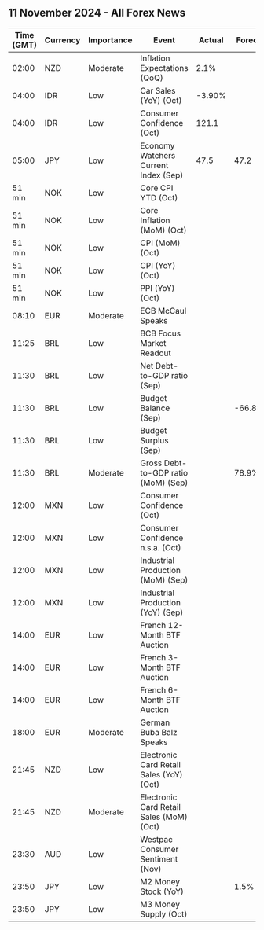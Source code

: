 ## 11 November 2024 - All Forex News

| Time (GMT) | Currency | Importance | Event | Actual | Forecast | Previous |
|------|----------|------------|-------|--------|----------|----------|
| 02:00 | NZD | Moderate | Inflation Expectations (QoQ) | 2.1% |  | 2.0% |
| 04:00 | IDR | Low | Car Sales (YoY) (Oct) | -3.90% |  | -9.10% |
| 04:00 | IDR | Low | Consumer Confidence (Oct) | 121.1 |  | 123.5 |
| 05:00 | JPY | Low | Economy Watchers Current Index (Sep) | 47.5 | 47.2 | 49.0 |
| 51 min | NOK | Low | Core CPI YTD (Oct) |  |  | 3.1% |
| 51 min | NOK | Low | Core Inflation (MoM) (Oct) |  |  | 0.3% |
| 51 min | NOK | Low | CPI (MoM) (Oct) |  |  | 0.3% |
| 51 min | NOK | Low | CPI (YoY) (Oct) |  |  | 3.0% |
| 51 min | NOK | Low | PPI (YoY) (Oct) |  |  | -2.9% |
| 08:10 | EUR | Moderate | ECB McCaul Speaks |  |  |  |
| 11:25 | BRL | Low | BCB Focus Market Readout |  |  |  |
| 11:30 | BRL | Low | Net Debt-to-GDP ratio (Sep) |  |  | 62.0% |
| 11:30 | BRL | Low | Budget Balance (Sep) |  | -66.800B | -90.381B |
| 11:30 | BRL | Low | Budget Surplus (Sep) |  |  | -21.425B |
| 11:30 | BRL | Moderate | Gross Debt-to-GDP ratio (MoM) (Sep) |  | 78.9% | 78.5% |
| 12:00 | MXN | Low | Consumer Confidence (Oct) |  |  | 47.1 |
| 12:00 | MXN | Low | Consumer Confidence n.s.a. (Oct) |  |  | 46.6 |
| 12:00 | MXN | Low | Industrial Production (MoM) (Sep) |  |  | -0.5% |
| 12:00 | MXN | Low | Industrial Production (YoY) (Sep) |  |  | -0.9% |
| 14:00 | EUR | Low | French 12-Month BTF Auction |  |  | 2.647% |
| 14:00 | EUR | Low | French 3-Month BTF Auction |  |  | 3.085% |
| 14:00 | EUR | Low | French 6-Month BTF Auction |  |  | 2.892% |
| 18:00 | EUR | Moderate | German Buba Balz Speaks |  |  |  |
| 21:45 | NZD | Low | Electronic Card Retail Sales (YoY) (Oct) |  |  | -5.6% |
| 21:45 | NZD | Moderate | Electronic Card Retail Sales (MoM) (Oct) |  |  | 0.0% |
| 23:30 | AUD | Low | Westpac Consumer Sentiment (Nov) |  |  | 6.2% |
| 23:50 | JPY | Low | M2 Money Stock (YoY) |  | 1.5% | 1.3% |
| 23:50 | JPY | Low | M3 Money Supply (Oct) |  |  | 2,181.3B |
